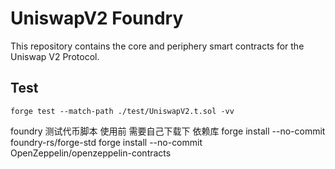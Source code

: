 # UniswapV2 Foundry

This repository contains the core and periphery smart contracts for the Uniswap V2 Protocol.

## Test

```
forge test --match-path ./test/UniswapV2.t.sol -vv
```

foundry 测试代币脚本
使用前 需要自己下载下 依赖库
forge install --no-commit foundry-rs/forge-std
forge install --no-commit OpenZeppelin/openzeppelin-contracts
